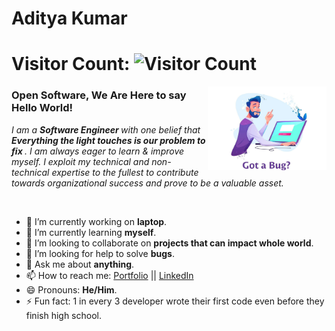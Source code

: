 # Aditya Kumar 


# Visitor Count:  ![Visitor Count](https://profile-counter.glitch.me/{adityaxtalk}/count.svg)

<img align="right" alt="BUG Fix" src="assets/bug.jpg" width="190" aria-label="No Worries! I will fix it"/>

### Open Software, We Are Here to say Hello World!
<p>
  <em>
    I am a <b>Software Engineer </b> with one belief that <b>Everything the light touches is our problem to fix </b>. I am always eager to learn & improve myself. I exploit my technical and non-technical expertise to the fullest to contribute towards organizational success and prove to be a valuable asset.
  </em>
 </p>
<br>

- 🔭 I’m currently working on **laptop**.
- 🌱 I’m currently learning **myself**.
- 👯 I’m looking to collaborate on **projects that can impact whole world**.
- 🤔 I’m looking for help to solve **bugs**.
- 💬 Ask me about **anything**.
- 📫 How to reach me: [Portfolio](https://askaditya.in/) || [LinkedIn](https://www.linkedin.com/in/aditya-kumar-2581b316a/)
- 😄 Pronouns: **He/Him**.
- ⚡ Fun fact: 1 in every 3 developer wrote their first code even before they finish high school.
<br>
